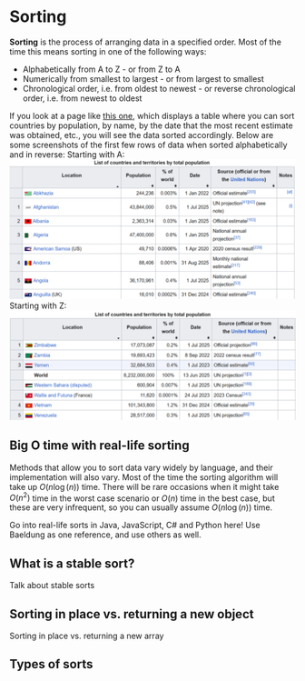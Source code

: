# Sorting
**Sorting** is the process of arranging data in a specified order.  Most of the time this means sorting in one of the following ways:
- Alphabetically from A to Z - or from Z to A
- Numerically from smallest to largest - or from largest to smallest
- Chronological order, i.e. from oldest to newest - or reverse chronological order, i.e. from newest to oldest

If you look at a page like [this one](https://en.wikipedia.org/wiki/List_of_countries_and_dependencies_by_population), which displays a table where you can sort countries by population, by name, by the date that the most recent estimate was obtained, etc., you will see the data sorted accordingly.  Below are some screenshots of the first few rows of data when sorted alphabetically and in reverse:
Starting with A:
![Image of first few countries sorted by population from A to Z](AlphabetSorted.png)
Starting with Z:
![Image of first few countries sorted by population from Z to A](ReverseAlphabetSorted.png)

## Big O time with real-life sorting
Methods that allow you to sort data vary widely by language, and their implementation will also vary.  Most of the time the sorting algorithm will take up $O(n\log(n))$ time.  There will be rare occasions when it might take $O(n^2)$ time in the worst case scenario or $O(n)$ time in the best case, but these are very infrequent, so you can usually assume $O(n\log(n))$ time.  

Go into real-life sorts in Java, JavaScript, C# and Python here!  Use Baeldung as one reference, and use others as well.

## What is a stable sort?
Talk about stable sorts

## Sorting in place vs. returning a new object
Sorting in place vs. returning a new array

## Types of sorts